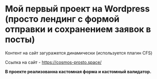 # Мой первый проект на Wordpress (просто лендинг с формой отправки и сохранением заявок в посты)
Контент на сайт загуражется динамически (используется плагин CFS)

Ссылка на сайт - https://cosmos-prosto.space/

**В проекте реализованна кастомная форма и кастомный валидатор.**

